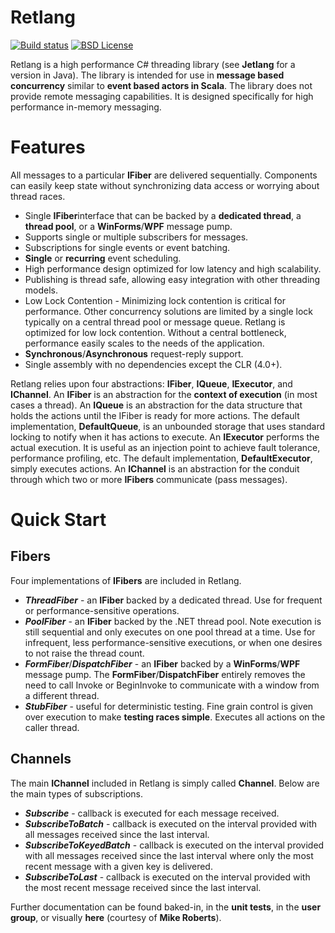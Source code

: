 # Retlang

[![Build status](https://img.shields.io/appveyor/ci/David-Desmaisons/retlang.svg?maxAge=2592000)](https://ci.appveyor.com/project/David-Desmaisons/retlang)
[![BSD License](https://img.shields.io/github/license/David-Desmaisons/retlang.svg)](https://github.com/David-Desmaisons/retlang/blob/master/LICENSE)


Retlang is a high performance C# threading library (see **Jetlang** for a version in Java). The library is intended for use in **message based concurrency** similar to **event based actors in Scala**. The library does not provide remote messaging capabilities. It is designed specifically for high performance in-memory messaging.

# Features

All messages to a particular **IFiber** are delivered sequentially. Components can easily keep state without synchronizing data access or worrying about thread races.

* Single **IFiber**interface that can be backed by a **dedicated thread**, a **thread pool**, or a **WinForms**/**WPF** message pump.
* Supports single or multiple subscribers for messages.
* Subscriptions for single events or event batching.
* **Single** or **recurring** event scheduling.
* High performance design optimized for low latency and high scalability.
* Publishing is thread safe, allowing easy integration with other threading models.
* Low Lock Contention - Minimizing lock contention is critical for performance. Other concurrency solutions are limited by a single lock typically on a central thread pool or message queue. Retlang is optimized for low lock contention. Without a central bottleneck, performance easily scales to the needs of the application.
* **Synchronous**/**Asynchronous** request-reply support.
* Single assembly with no dependencies except the CLR (4.0+).

Retlang relies upon four abstractions: **IFiber**, **IQueue**, **IExecutor**, and **IChannel**. An **IFiber** is an abstraction for the **context of execution** (in most cases a thread). An **IQueue** is an abstraction for the data structure that holds the actions until the IFiber is ready for more actions. The default implementation, **DefaultQueue**, is an unbounded storage that uses standard locking to notify when it has actions to execute. An **IExecutor** performs the actual execution. It is useful as an injection point to achieve fault tolerance, performance profiling, etc. The default implementation, **DefaultExecutor**, simply executes actions. An **IChannel** is an abstraction for the conduit through which two or more **IFibers** communicate (pass messages).

# Quick Start

## Fibers

Four implementations of **IFibers** are included in Retlang.

* **_ThreadFiber_** \- an **IFiber** backed by a dedicated thread. Use for frequent or performance-sensitive operations.
* **_PoolFiber_** \- an **IFiber** backed by the .NET thread pool. Note execution is still sequential and only executes on one pool thread at a time. Use for infrequent, less performance-sensitive executions, or when one desires to not raise the thread count.
* **_FormFiber_**/**_DispatchFiber_** \- an **IFiber** backed by a **WinForms**/**WPF** message pump. The **FormFiber**/**DispatchFiber** entirely removes the need to call Invoke or BeginInvoke to communicate with a window from a different thread.
* **_StubFiber_** \- useful for deterministic testing. Fine grain control is given over execution to make **testing races simple**. Executes all actions on the caller thread.

## Channels

The main **IChannel** included in Retlang is simply called **Channel**. Below are the main types of subscriptions.

* **_Subscribe_** \- callback is executed for each message received.
* **_SubscribeToBatch_** \- callback is executed on the interval provided with all messages received since the last interval.
* **_SubscribeToKeyedBatch_** \- callback is executed on the interval provided with all messages received since the last interval where only the most recent message with a given key is delivered.
* **_SubscribeToLast_** \- callback is executed on the interval provided with the most recent message received since the last interval.

Further documentation can be found baked-in, in the **unit tests**, in the **user group**, or visually **here** (courtesy of **Mike Roberts**).
